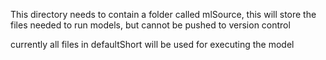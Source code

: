 This directory needs to contain a folder called mlSource, this will store the files needed to run models, but cannot be pushed to version control

currently all files in defaultShort will be used for executing the model